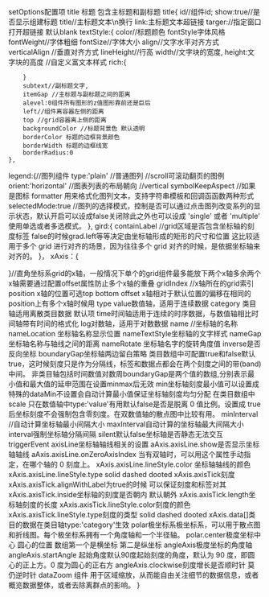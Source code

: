 setOptions配置项
title 标题 包含主标题和副标题
title{
    id//组件id;
    show:true//是否显示组建标题
    title//主标题文本\n换行
    link:主标题文本超链接
    targer://指定窗口打开超链接 默认blank
    textStyle:{
        color//标题颜色
        fontStyle字体风格
        fontWeight//字体粗细
        fontSize//字体大小
        align//文字水平对齐方式
        verticalAlign //垂直对齐方式
        lineHeight//行高
        width//文字块的宽度,
        height:文字块的高度
        //自定义富文本样式
        rich:{

        }
        subtext//副标题文字,
        itemGap //主标题与副标题之间的距离
        alevel:0组件所有图形的z值图形靠前还是巨后
        left//组件离容器左侧的距离
        top //grid容器离上侧的距离
        backgroundColor //标题背景色 默认透明
        borderColor 标题的边框背景颜色
        borderWidth 标题的边框线宽
        borderRadius:0
    },
  legend:{//图列组件
   type:'plain' //普通图列 //scroll可滚动翻页的图例
   orient:'horizontal' //图表列表的布局朝向 //vertical
   symbolKeepAspect //如果是图标
   formatter 用来格式化图列文本，支持字符串模板和回调函函数两种形式
   selectedMode:true //图列的选择模式，控制是否可以通过点击图列改变系列的显示状态，默认开启可以设成false关闭除此之外也可以设成 'single' 或者 'multiple' 使用单选或者多选模式。
  }, 
  gird:{
     containLabel //grid区域是否包含坐标轴的刻度标签
     false的时候grad.left等等决定由坐标轴形成的矩形的尺寸和位置
     这比较适用于多个 grid 进行对齐的场景，因为往往多个 grid 对齐的时候，是依据坐标轴来对齐的。
   }，
   xAxis：{

   }//直角坐标系grid的x轴，一般情况下单个的grid组件最多能放下两个x轴多余两个x轴需要通过配置offset属性防止多个x轴的重叠
   gridIndex //x轴所在的grid索引
   position x轴的位置可选top bottom
   offset x轴相对于默认位置的偏移在相同的position上有多个x轴时候用
   type value数值轴，适用于连续数据 category 类目轴适用离散类目数据 默认项 time时间轴适用于连续的时序数据，与数值轴相比时间轴带有时间的格式化
   log对数轴，适用于对数数据
   name //坐标轴的名称
   nameLocation 坐标轴名称显示位置
   nameTextStyle坐标轴的文字样式
   nameGap 坐标轴名称与轴线之间的距离
   nameRotate 坐标轴名字的旋转角度值
   inverse是否反向坐标
   boundaryGap坐标轴两边留白策略 类目数组中可配置true和false默认true，这时候刻度只是作为分隔线，标签和数据点都会在两个刻度之间的带(band)中间。
   非类目轴包括时间数值对数周boundaryGap是两个值的数组,分别表示最小值和最大值的延申范围在设置minmax后无效
   min坐标轴刻度最小值可以设置成特殊的dataMin不设置会自动计算最小值保证坐标轴刻度均匀分配
   在类目数组中
   scale 只在数值轴中type:'value'有用默认false是否是脱离 0 值比例。设置成 true 后坐标刻度不会强制包含零刻度。在双数值轴的散点图中比较有用。
   minInterval //自动计算坐标轴最小间隔大小
   maxInterval自动计算的坐标轴最大间隔大小
   interval强制坐标轴分隔间隔
   silent默认false坐标轴是否静态无法交互
   triggerEvent
   axisLine坐标轴轴线相关的设置
   aAxis.axisLine.show是否显示坐标轴轴线
   aAxis.axisLine.onZeroAxisIndex 当有双轴时，可以用这个属性手动指定，在哪个轴的 0 刻度上。
   xAxis.axisLine.lineStyle.color 坐标轴轴线的颜色
   xAxis.axisLine.lineStyle.type solid dashed dooted
   xAxis.axisTick刻度
   xAxis.axisTick.alignWithLabel为true的时候 可以保证刻度和标签对其
   xAxis.axisTick.inside坐标轴的刻度是否朝内 默认朝外
   xAxis.axisTick.length坐标轴刻度的长度
   xAxis.axisTick.lineStyle.color刻度的颜色
   xAxis.axisTick.lineStyle.type刻度的类型 solid dashed dooted
   xAxis.data[]类目的数据在类目轴type:'category'生效
   polar极坐标系极坐标系，可以用于散点图和折线图。每个极坐标系拥有一个角度轴和一个半径轴。
   polar.center极度坐标中心 圆心的位置 数组第一个是横坐标 第二是纵坐标
   angleAxis极度坐标的角度轴
   angleAxis.startAngle 起始角度默认90度起始刻度的角度，默认为 90 度，即圆心的正上方。0 度为圆心的正右方
   angleAxis.clockwise刻度增长是否顺时针 莫仍逆时针
   dataZoom 组件 用于区域缩放，从而能自由关注细节的数据信息，或者概览数据整体，或者去除离群点的影响。
}
